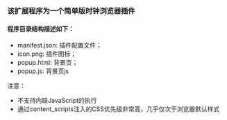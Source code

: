 ### 该扩展程序为一个简单版时钟浏览器插件
#### 程序目录结构描述如下：

- manifest.json: 插件配置文件；
- icon.png: 插件图标；
- popup.html: 背景页；
- popup.js: 背景页js

注意：
- 不支持内联JavaScript的执行
- 通过content_scripts注入的CSS优先级非常高，几乎仅次于浏览器默认样式